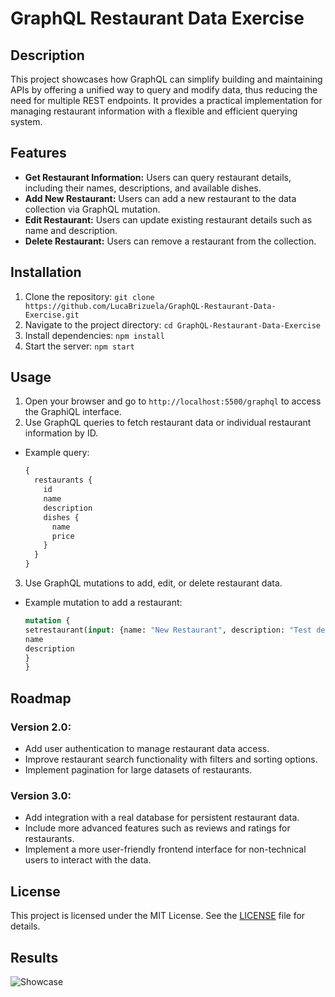 # GraphQL Restaurant Data Exercise
## Description
This project showcases how GraphQL can simplify building and maintaining APIs by offering a unified way to query and modify data, thus reducing the need for multiple REST endpoints. It provides a practical implementation for managing restaurant information with a flexible and efficient querying system.

## Features
- **Get Restaurant Information:** Users can query restaurant details, including their names, descriptions, and available dishes.
- **Add New Restaurant:** Users can add a new restaurant to the data collection via GraphQL mutation.
- **Edit Restaurant:** Users can update existing restaurant details such as name and description.
- **Delete Restaurant:** Users can remove a restaurant from the collection.

## Installation
1. Clone the repository: `git clone https://github.com/LucaBrizuela/GraphQL-Restaurant-Data-Exercise.git`
2. Navigate to the project directory: `cd GraphQL-Restaurant-Data-Exercise`
3. Install dependencies: `npm install`
4. Start the server: `npm start`

## Usage
1. Open your browser and go to `http://localhost:5500/graphql` to access the GraphiQL interface.
2. Use GraphQL queries to fetch restaurant data or individual restaurant information by ID.

- Example query:
   ```graphql
   {
     restaurants {
       id
       name
       description
       dishes {
         name
         price
       }
     }
   }
   
3. Use GraphQL mutations to add, edit, or delete restaurant data.

- Example mutation to add a restaurant:
     ```graphql
   mutation {
  setrestaurant(input: {name: "New Restaurant", description: "Test description"}) {
    name
    description
  }
  }

## Roadmap
### Version 2.0:
- Add user authentication to manage restaurant data access.
- Improve restaurant search functionality with filters and sorting options.
- Implement pagination for large datasets of restaurants.

### Version 3.0:
- Add integration with a real database for persistent restaurant data.
- Include more advanced features such as reviews and ratings for restaurants.
- Implement a more user-friendly frontend interface for non-technical users to interact with the data.


## License
This project is licensed under the MIT License. See the [LICENSE](https://github.com/LucaBrizuela/GraphQL-Restaurant-Data-Exercise/blob/main/LICENSE) file for details.

## Results
![Showcase](Showcase.png)
